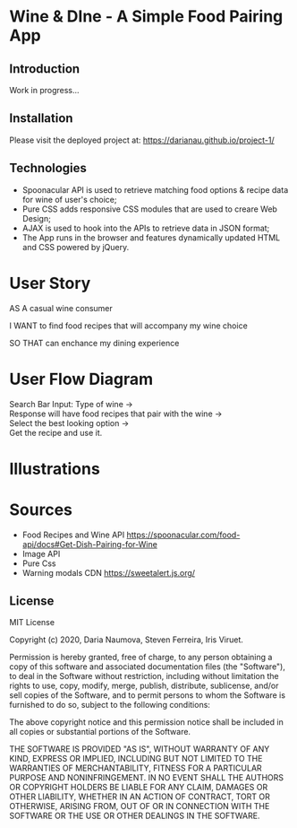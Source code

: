 # Wine & DIne - A Simple Food Pairing App

## Introduction

Work in progress...

## Installation

Please visit the deployed project at: https://darianau.github.io/project-1/ 

## Technologies

- Spoonacular API is used to retrieve matching food options & recipe data for wine of user's choice;
- Pure CSS adds responsive CSS modules that are used to creare Web Design;  
- AJAX is used to hook into the APIs to retrieve data in JSON format;  
- The App runs in the browser and features dynamically updated HTML and CSS powered by jQuery.

# User Story

AS A casual wine consumer  

I WANT to find food recipes that will accompany my wine choice  

SO THAT can enchance my dining experience  

# User Flow Diagram 

Search Bar Input: Type of wine ->    
Response will have food recipes that pair with the wine ->  
Select the best looking option ->  
Get the recipe and use it.

# Illustrations

<!-- IMAGE OF LOADING PAGE AND RECIPE PAGE TO BE ADDED -->

# Sources

- Food Recipes and Wine API https://spoonacular.com/food-api/docs#Get-Dish-Pairing-for-Wine  
- Image API
- Pure Css
- Warning modals CDN https://sweetalert.js.org/

## License

MIT License

Copyright (c) 2020, Daria Naumova, Steven Ferreira, Iris Viruet.

Permission is hereby granted, free of charge, to any person obtaining a copy of this software and associated documentation files (the "Software"), to deal in the Software without restriction, including without limitation the rights to use, copy, modify, merge, publish, distribute, sublicense, and/or sell copies of the Software, and to permit persons to whom the Software is furnished to do so, subject to the following conditions:

The above copyright notice and this permission notice shall be included in all copies or substantial portions of the Software.

THE SOFTWARE IS PROVIDED "AS IS", WITHOUT WARRANTY OF ANY KIND, EXPRESS OR IMPLIED, INCLUDING BUT NOT LIMITED TO THE WARRANTIES OF MERCHANTABILITY, FITNESS FOR A PARTICULAR PURPOSE AND NONINFRINGEMENT. IN NO EVENT SHALL THE AUTHORS OR COPYRIGHT HOLDERS BE LIABLE FOR ANY CLAIM, DAMAGES OR OTHER LIABILITY, WHETHER IN AN ACTION OF CONTRACT, TORT OR OTHERWISE, ARISING FROM, OUT OF OR IN CONNECTION WITH THE SOFTWARE OR THE USE OR OTHER DEALINGS IN THE SOFTWARE.






